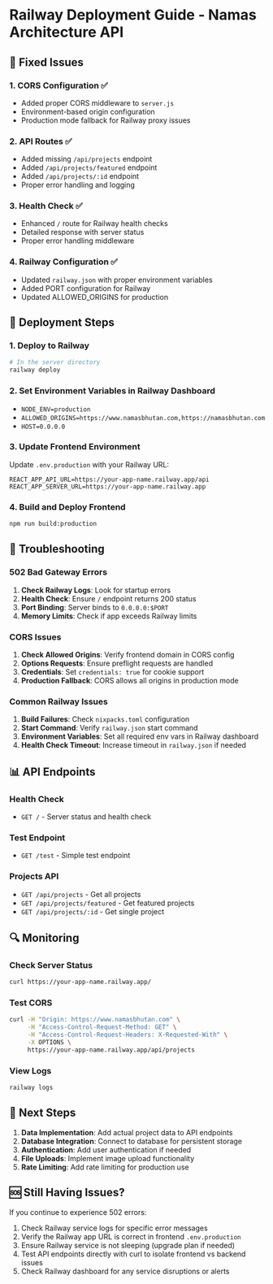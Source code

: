 # Railway Deployment Guide - Namas Architecture API

## 🚀 Fixed Issues

### 1. CORS Configuration ✅
- Added proper CORS middleware to `server.js`
- Environment-based origin configuration
- Production mode fallback for Railway proxy issues

### 2. API Routes ✅
- Added missing `/api/projects` endpoint
- Added `/api/projects/featured` endpoint  
- Added `/api/projects/:id` endpoint
- Proper error handling and logging

### 3. Health Check ✅
- Enhanced `/` route for Railway health checks
- Detailed response with server status
- Proper error handling middleware

### 4. Railway Configuration ✅
- Updated `railway.json` with proper environment variables
- Added PORT configuration for Railway
- Updated ALLOWED_ORIGINS for production

## 🔧 Deployment Steps

### 1. Deploy to Railway
```bash
# In the server directory
railway deploy
```

### 2. Set Environment Variables in Railway Dashboard
- `NODE_ENV=production`
- `ALLOWED_ORIGINS=https://www.namasbhutan.com,https://namasbhutan.com`
- `HOST=0.0.0.0`

### 3. Update Frontend Environment
Update `.env.production` with your Railway URL:
```env
REACT_APP_API_URL=https://your-app-name.railway.app/api
REACT_APP_SERVER_URL=https://your-app-name.railway.app
```

### 4. Build and Deploy Frontend
```bash
npm run build:production
```

## 🐛 Troubleshooting

### 502 Bad Gateway Errors
1. **Check Railway Logs**: Look for startup errors
2. **Health Check**: Ensure `/` endpoint returns 200 status
3. **Port Binding**: Server binds to `0.0.0.0:$PORT`
4. **Memory Limits**: Check if app exceeds Railway limits

### CORS Issues
1. **Check Allowed Origins**: Verify frontend domain in CORS config
2. **Options Requests**: Ensure preflight requests are handled
3. **Credentials**: Set `credentials: true` for cookie support
4. **Production Fallback**: CORS allows all origins in production mode

### Common Railway Issues
1. **Build Failures**: Check `nixpacks.toml` configuration
2. **Start Command**: Verify `railway.json` start command
3. **Environment Variables**: Set all required env vars in Railway dashboard
4. **Health Check Timeout**: Increase timeout in `railway.json` if needed

## 📊 API Endpoints

### Health Check
- `GET /` - Server status and health check

### Test Endpoint  
- `GET /test` - Simple test endpoint

### Projects API
- `GET /api/projects` - Get all projects
- `GET /api/projects/featured` - Get featured projects
- `GET /api/projects/:id` - Get single project

## 🔍 Monitoring

### Check Server Status
```bash
curl https://your-app-name.railway.app/
```

### Test CORS
```bash
curl -H "Origin: https://www.namasbhutan.com" \
     -H "Access-Control-Request-Method: GET" \
     -H "Access-Control-Request-Headers: X-Requested-With" \
     -X OPTIONS \
     https://your-app-name.railway.app/api/projects
```

### View Logs
```bash
railway logs
```

## 🎯 Next Steps

1. **Data Implementation**: Add actual project data to API endpoints
2. **Database Integration**: Connect to database for persistent storage  
3. **Authentication**: Add user authentication if needed
4. **File Uploads**: Implement image upload functionality
5. **Rate Limiting**: Add rate limiting for production use

## 🆘 Still Having Issues?

If you continue to experience 502 errors:

1. Check Railway service logs for specific error messages
2. Verify the Railway app URL is correct in frontend `.env.production`
3. Ensure Railway service is not sleeping (upgrade plan if needed)
4. Test API endpoints directly with curl to isolate frontend vs backend issues
5. Check Railway dashboard for any service disruptions or alerts